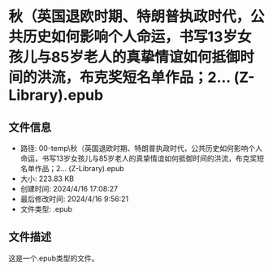 ﻿# 秋（英国退欧时期、特朗普执政时代，公共历史如何影响个人命运，书写13岁女孩儿与85岁老人的真挚情谊如何抵御时间的洪流，布克奖短名单作品；2... (Z-Library).epub

## 文件信息
- 路径: 00-temp\秋（英国退欧时期、特朗普执政时代，公共历史如何影响个人命运，书写13岁女孩儿与85岁老人的真挚情谊如何抵御时间的洪流，布克奖短名单作品；2... (Z-Library).epub
- 大小: 223.83 KB
- 创建时间: 2024/4/16 17:08:27
- 最后修改时间: 2024/4/16 9:56:21
- 文件类型: .epub

## 文件描述
这是一个.epub类型的文件。

